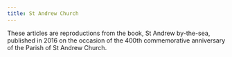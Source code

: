 ```yaml
---
title: St Andrew Church
---
```


These articles are reproductions from the book, St Andrew by-the-sea,
published in 2016 on the occasion of the 400th commemorative anniversary of
the Parish of St Andrew Church.
